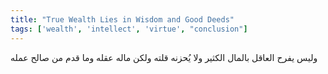 ```yaml
---
title: "True Wealth Lies in Wisdom and Good Deeds"
tags: ['wealth', 'intellect', 'virtue', "conclusion"]
---
```


 وليس يفرح العاقل بالمال الكثير ولا يُحزنه قلته ولكن ماله عقله وما قدم من صالح عمله
